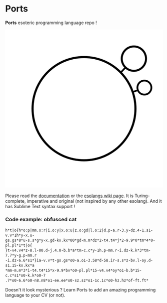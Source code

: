 # Ports
**Ports** esoteric programming language repo !


![Ports logo](/logo/logo.svg)


Please read the [documentation](https://github.com/anima-libera/ports/blob/master/ports-doc.pdf) or the [esolangs wiki page](https://esolangs.org/wiki/Ports). It is Turing-complete, imperative and original (not inspired by any other esolang). And it has Sublime Text syntax support !


### Code example: obfusced cat
```
h*t|o{h*o:p|mm.o:r|i.o:y|x.o:u|z.o:gd|l.o:2|d.p-a.r-3.y-dz.4-1.s1-v.v*1h*y-x.u-
gs.gs*8*u-s.s*g*y-x.gd-kx.kx*00*gd-m.m*dz*2-t4.t4*j*2-9.9*0*tm*4*0-pl.pl*1*t|o{
}t-v4.v4*z-8.l-00.d-j.4.0-b.b*a*tm-c.c*y-1h.p-mm.r-i.dz-k.k*3*tm-7.7*y-g.p-mm.r
-i.dz-6.6*s1*}ia-v.v*t-gs.gs*o0-a.o1-3.58*d-58.ir-s.s*z-bv.l-oy.d-s1.15-kx.kx*a
*mm-m.m*3*i-t4.t4*15*x-9.9*bv*o0-pl.pl*15-v4.v4*oy*o1-b.b*15-c.c*s1*o0-k.k*o0-7
.7*o0-6.6*o0-n8.n8*o1-ee.ee*o0-sz.sz*o1-1c.1c*o0-hz.hz*of-ft.ft*
```


Doesn't it look mysterious ? Learn Ports to add an amazing programming language to your CV (or not).

